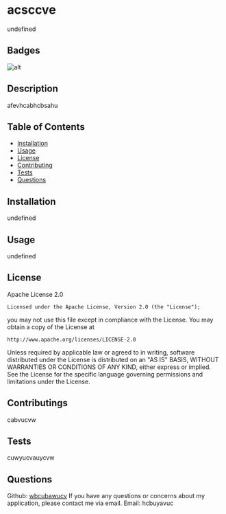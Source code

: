 # acsccve
  undefined
  ## Badges

  ![alt](https://img.shields.io/badge/Apache-License_2.0-blue.svg)

## Description

afevhcabhcbsahu

## Table of Contents
- [Installation](#installation)
- [Usage](#usage)
- [License](#license)
- [Contributing](#contributings)
- [Tests](#tests)
- [Questions](#questions)

## Installation

undefined

## Usage

undefined

## License

Apache License 2.0

    Licensed under the Apache License, Version 2.0 (the "License");
you may not use this file except in compliance with the License.
You may obtain a copy of the License at

    http://www.apache.org/licenses/LICENSE-2.0

Unless required by applicable law or agreed to in writing, software
distributed under the License is distributed on an "AS IS" BASIS,
WITHOUT WARRANTIES OR CONDITIONS OF ANY KIND, either express or implied.
See the License for the specific language governing permissions and
limitations under the License.
    

## Contributings

cabvucvw

## Tests

cuwyucvauycvw

## Questions
Github: [wbcubawucv](https://github.com/wbcubawucv)
If you have any questions or concerns about my application, please contact me via email.
Email: hcbuyavuc

